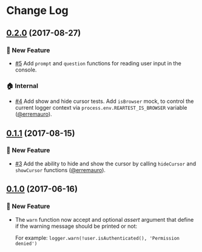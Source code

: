 # Change Log

## [0.2.0] (2017-08-27)

### :rocket: New Feature

* [#5] Add `prompt` and `question` functions for reading user input in the
  console.

### :house: Internal

* [#4] Add show and hide cursor tests. Add `isBrowser` mock, to control the current logger context via 
  `process.env.REARTEST_IS_BROWSER` variable ([@erremauro]).

[#5]: https://github.com/rearjs/rear-logger/pull/5
[#4]: https://github.com/rearjs/rear-logger/pull/4

## [0.1.1] (2017-08-15)

### :rocket: New Feature

* [#3] Add the ability to hide and show the cursor by calling `hideCursor` and 
  `showCursor` functions ([@erremauro]).
  
[#3]: https://github.com/rearjs/rear-logger/pull/3

## [0.1.0] (2017-06-16)

### :rocket: New Feature

* The `warn` function now accept and optional _assert_ argument that define
  if the warning message should be printed or not:
   
  For example: `logger.warn(!user.isAuthenticated(), 'Permission denied')`

[@erremauro]: https://github.com/erremauro

[0.2.0]: https://github.com/rearjs/rear-logger/compare/0.1.1...0.2.0
[0.1.1]: https://github.com/rearjs/rear-logger/compare/0.1.0...0.1.1    
[0.1.0]: https://github.com/rearjs/rear-logger/tree/0.1.0
